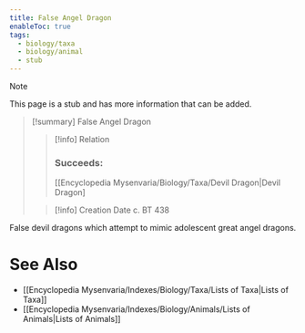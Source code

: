 ```yaml
---
title: False Angel Dragon
enableToc: true
tags:
  - biology/taxa
  - biology/animal
  - stub
---
```


> [!note]
> This page is a stub and has more information that can be added.

> [!summary] False Angel Dragon
> > [!info] Relation
> > ### Succeeds:
> > [[Encyclopedia Mysenvaria/Biology/Taxa/Devil Dragon|Devil Dragon]
>
> > [!info] Creation Date
> > c. BT 438

False devil dragons which attempt to mimic adolescent great angel dragons.

# See Also
- [[Encyclopedia Mysenvaria/Indexes/Biology/Taxa/Lists of Taxa|Lists of Taxa]]
- [[Encyclopedia Mysenvaria/Indexes/Biology/Animals/Lists of Animals|Lists of Animals]]
